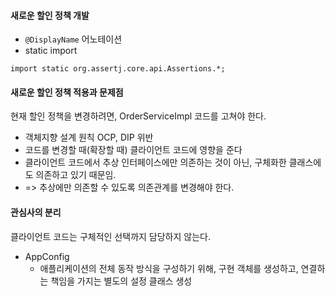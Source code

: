 #### 새로운 할인 정책 개발

- `@DisplayName` 어노테이션
- static import
```
import static org.assertj.core.api.Assertions.*;
```

#### 새로운 할인 정책 적용과 문제점
현재 할인 정책을 변경하려면, OrderServiceImpl 코드를 고쳐야 한다.
- 객체지향 설계 원칙 OCP, DIP 위반
- 코드를 변경할 때(확장할 때) 클라이언트 코드에 영향을 준다
- 클라이언트 코드에서 추상 인터페이스에만 의존하는 것이 아닌, 구체화한 클래스에도 의존하고 있기 때문임.
- => 추상에만 의존할 수 있도록 의존관계를 변경해야 한다. 

#### 관심사의 분리
클라이언트 코드는 구체적인 선택까지 담당하지 않는다.
- AppConfig
  - 애플리케이션의 전체 동작 방식을 구성하기 위해, 구현 객체를 생성하고, 연결하는 책임을 가지는 별도의 설정 클래스 생성

